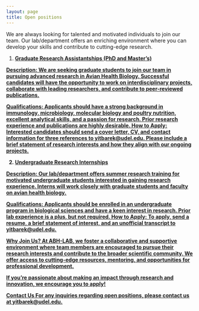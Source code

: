 ```yaml
---
layout: page
title: Open positions
---
```


We are always looking for talented and motivated individuals to join our team. 
Our lab/department offers an enriching environment where you can develop your skills and contribute to cutting-edge research.

1. <u><strong>Graduate Research Assistantships (PhD and Master’s)<u><strong>

**Description:** We are seeking graduate students to join our team in pursuing advanced research in Avian Health Biology. Successful candidates will have the opportunity to work on interdisciplinary projects, collaborate with leading researchers, and contribute to peer-reviewed publications.

**Qualifications:** Applicants should have a strong background in immunology, microbiology, molecular biology and poultry nutrition, excellent analytical skills, and a passion for research. Prior research experience and publications are highly desirable.
How to Apply: Interested candidates should send a cover letter, CV, and contact information for three references to [yitbarek@udel.edu](mailto:example@domain.com). Please include a brief statement of research interests and how they align with our ongoing projects.


2. <u><strong>Undergraduate Research Internships<u><strong>

**Description:** Our lab/department offers summer research training for motivated undergraduate students interested in gaining research experience. Interns will work closely with graduate students and faculty on avian health biology.

**Qualifications:** Applicants should be enrolled in an undergraduate program in biological sciences and have a keen interest in research. Prior lab experience is a plus, but not required.
How to Apply: To apply, send a resume, a brief statement of interest, and an unofficial transcript to [yitbarek@udel.edu](mailto:example@domain.com).

Why Join Us?
At **ABH-LAB**, we foster a collaborative and supportive environment where team members are encouraged to pursue their research interests and contribute to the broader scientific community. 
We offer access to cutting-edge resources, mentoring, and opportunities for professional development.

If you’re passionate about making an impact through research and innovation, we encourage you to apply!

Contact Us
For any inquiries regarding open positions, please contact us at [yitbarek@udel.edu](mailto:example@domain.com).